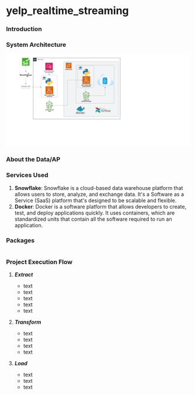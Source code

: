 # yelp_realtime_streaming

### Introduction


### System Architecture
![Architecture Diagram](https://github.com/alycet/movie-data-etl-pipeline/blob/main/IMDB%20Movie%20Pipeline%20Architecture%20-%20Page%201.png)
### About the Data/AP


### Services Used

1.  **Snowflake**: Snowflake is a cloud-based data warehouse platform that allows users to store, analyze, and exchange data. It's a Software as a Service (SaaS) platform that's designed to be scalable and flexible.
2.  **Docker**: Docker is a software platform that allows developers to create, test, and deploy applications quickly. It uses containers, which are standardized units that contain all the software required to run an application.

### Packages

```

```

### Project Execution Flow
1. ***Extract***
   
     * text
     * text
     * text
     * text
     * text
       
  
  

2.  ***Transform***

     * text
     * text
     * text
     * text


3.  ***Load***
   
    * text
    * text
    * text
